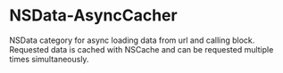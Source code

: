 NSData-AsyncCacher
==================

NSData category for async loading data from url and calling block. Requested data is cached with NSCache and can be requested multiple times simultaneously.
